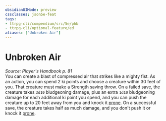 ```yaml
---
obsidianUIMode: preview
cssclasses: json5e-feat
tags:
- ttrpg-cli/compendium/src/5e/phb
- ttrpg-cli/optional-feature/ed
aliases: ["Unbroken Air"]
---
```

# Unbroken Air
*Source: Player's Handbook p. 81*  
You can create a blast of compressed air that strikes like a mighty fist. As an action, you can spend 2 ki points and choose a creature within 30 feet of you. That creature must make a Strength saving throw. On a failed save, the creature takes `3d10` bludgeoning damage, plus an extra `1d10` bludgeoning damage for each additional ki point you spend, and you can push the creature up to 20 feet away from you and knock it [prone](/CLI/conditions.md#Prone). On a successful save, the creature takes half as much damage, and you don't push it or knock it [prone](/CLI/conditions.md#Prone).